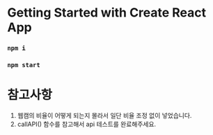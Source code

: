 # Getting Started with Create React App

### `npm i`
### `npm start`

# 참고사항
1. 웹캠의 비율이 어떻게 되는지 몰라서 일단 비율 조정 없이 넣었습니다.
2. callAPI() 함수를 참고해서 api 테스트를 완료해주세요.
